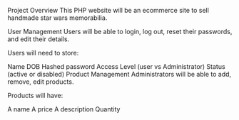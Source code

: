 Project Overview
This PHP website will be an ecommerce site to sell handmade star wars memorabilia.

User Management
Users will be able to login, log out, reset their passwords, and edit their details.

Users will need to store:

Name
DOB
Hashed password
Access Level (user vs Administrator)
Status (active or disabled)
Product Management
Administrators will be able to add, remove, edit products.

Products will have:

A name
A price
A description
Quantity





